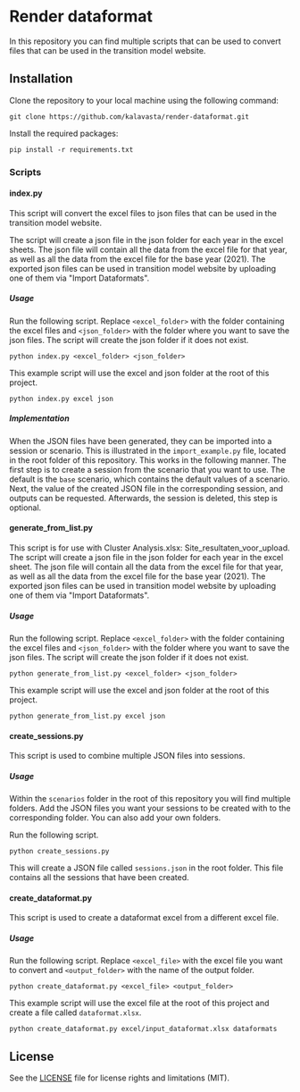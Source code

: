 # Render dataformat

In this repository you can find multiple scripts that can be used to convert files that can be used in the transition model website.

## Installation

Clone the repository to your local machine using the following command:

```
git clone https://github.com/kalavasta/render-dataformat.git
```

Install the required packages:

```
pip install -r requirements.txt
```

### Scripts

#### index.py

This script will convert the excel files to json files that can be used in the transition model website.

The script will create a json file in the json folder for each year in the excel sheets. The json file will contain all the data from the excel file for that year, as well as all the data from the excel file for the base year (2021). The exported json files can be used in transition model website by uploading one of them via "Import Dataformats".


##### Usage

Run the following script. Replace `<excel_folder>` with the folder containing the excel files and `<json_folder>` with the folder where you want to save the json files. The script will create the json folder if it does not exist.

```
python index.py <excel_folder> <json_folder>
```

This example script will use the excel and json folder at the root of this project.

```
python index.py excel json
```


##### Implementation

When the JSON files have been generated, they can be imported into a session or scenario. This is illustrated in the `import_example.py` file, located in the root folder of this repository.
This works in the following manner. The first step is to create a session from the scenario that you want to use. The default is the `base` scenario, which contains the default values of a scenario. Next, the value of the created JSON file in the corresponding session, and outputs can be requested. Afterwards, the session is deleted, this step is optional.

#### generate_from_list.py

This script is for use with Cluster Analysis.xlsx: Site_resultaten_voor_upload. The script will create a json file in the json folder for each year in the excel sheet. The json file will contain all the data from the excel file for that year, as well as all the data from the excel file for the base year (2021). The exported json files can be used in transition model website by uploading one of them via "Import Dataformats".


##### Usage

Run the following script. Replace `<excel_folder>` with the folder containing the excel files and `<json_folder>` with the folder where you want to save the json files. The script will create the json folder if it does not exist.

```
python generate_from_list.py <excel_folder> <json_folder>
```

This example script will use the excel and json folder at the root of this project.

```
python generate_from_list.py excel json
```

#### create_sessions.py

This script is used to combine multiple JSON files into sessions.


##### Usage

Within the `scenarios` folder in the root of this repository you will find multiple folders. Add the JSON files you want your sessions to be created with to the corresponding folder. You can also add your own folders.

Run the following script.
```
python create_sessions.py
```

This will create a JSON file called `sessions.json` in the root folder. This file contains all the sessions that have been created.


#### create_dataformat.py

This script is used to create a dataformat excel from a different excel file.

##### Usage

Run the following script. Replace `<excel_file>` with the excel file you want to convert and `<output_folder>` with the name of the output folder.

```
python create_dataformat.py <excel_file> <output_folder>
```

This example script will use the excel file at the root of this project and create a file called `dataformat.xlsx`.

```
python create_dataformat.py excel/input_dataformat.xlsx dataformats
```


## License

See the [LICENSE](LICENSE) file for license rights and limitations (MIT).
